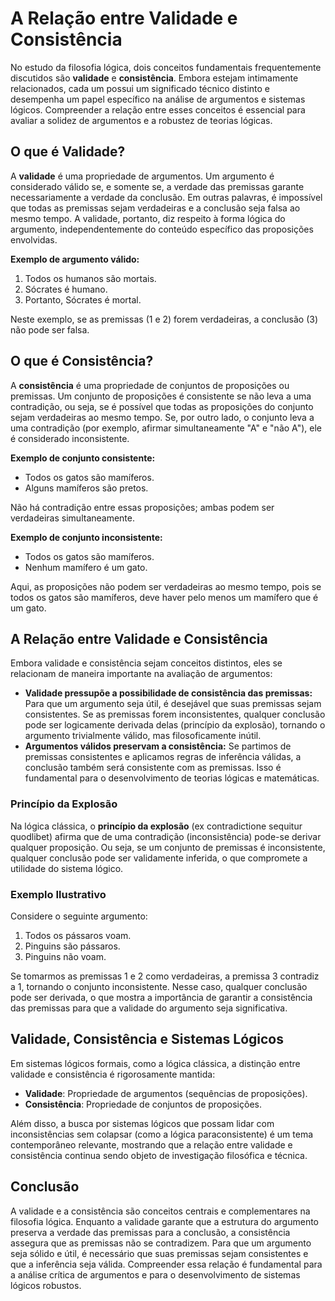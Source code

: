 # A Relação entre Validade e Consistência

No estudo da filosofia lógica, dois conceitos fundamentais frequentemente discutidos são **validade** e **consistência**. Embora estejam intimamente relacionados, cada um possui um significado técnico distinto e desempenha um papel específico na análise de argumentos e sistemas lógicos. Compreender a relação entre esses conceitos é essencial para avaliar a solidez de argumentos e a robustez de teorias lógicas.

## O que é Validade?

A **validade** é uma propriedade de argumentos. Um argumento é considerado válido se, e somente se, a verdade das premissas garante necessariamente a verdade da conclusão. Em outras palavras, é impossível que todas as premissas sejam verdadeiras e a conclusão seja falsa ao mesmo tempo. A validade, portanto, diz respeito à forma lógica do argumento, independentemente do conteúdo específico das proposições envolvidas.

**Exemplo de argumento válido:**

1. Todos os humanos são mortais.  
2. Sócrates é humano.  
3. Portanto, Sócrates é mortal.

Neste exemplo, se as premissas (1 e 2) forem verdadeiras, a conclusão (3) não pode ser falsa.

## O que é Consistência?

A **consistência** é uma propriedade de conjuntos de proposições ou premissas. Um conjunto de proposições é consistente se não leva a uma contradição, ou seja, se é possível que todas as proposições do conjunto sejam verdadeiras ao mesmo tempo. Se, por outro lado, o conjunto leva a uma contradição (por exemplo, afirmar simultaneamente "A" e "não A"), ele é considerado inconsistente.

**Exemplo de conjunto consistente:**

- Todos os gatos são mamíferos.
- Alguns mamíferos são pretos.

Não há contradição entre essas proposições; ambas podem ser verdadeiras simultaneamente.

**Exemplo de conjunto inconsistente:**

- Todos os gatos são mamíferos.
- Nenhum mamífero é um gato.

Aqui, as proposições não podem ser verdadeiras ao mesmo tempo, pois se todos os gatos são mamíferos, deve haver pelo menos um mamífero que é um gato.

## A Relação entre Validade e Consistência

Embora validade e consistência sejam conceitos distintos, eles se relacionam de maneira importante na avaliação de argumentos:

- **Validade pressupõe a possibilidade de consistência das premissas:** Para que um argumento seja útil, é desejável que suas premissas sejam consistentes. Se as premissas forem inconsistentes, qualquer conclusão pode ser logicamente derivada delas (princípio da explosão), tornando o argumento trivialmente válido, mas filosoficamente inútil.
- **Argumentos válidos preservam a consistência:** Se partimos de premissas consistentes e aplicamos regras de inferência válidas, a conclusão também será consistente com as premissas. Isso é fundamental para o desenvolvimento de teorias lógicas e matemáticas.

### Princípio da Explosão

Na lógica clássica, o **princípio da explosão** (ex contradictione sequitur quodlibet) afirma que de uma contradição (inconsistência) pode-se derivar qualquer proposição. Ou seja, se um conjunto de premissas é inconsistente, qualquer conclusão pode ser validamente inferida, o que compromete a utilidade do sistema lógico.

### Exemplo Ilustrativo

Considere o seguinte argumento:

1. Todos os pássaros voam.  
2. Pinguins são pássaros.  
3. Pinguins não voam.

Se tomarmos as premissas 1 e 2 como verdadeiras, a premissa 3 contradiz a 1, tornando o conjunto inconsistente. Nesse caso, qualquer conclusão pode ser derivada, o que mostra a importância de garantir a consistência das premissas para que a validade do argumento seja significativa.

## Validade, Consistência e Sistemas Lógicos

Em sistemas lógicos formais, como a lógica clássica, a distinção entre validade e consistência é rigorosamente mantida:

- **Validade**: Propriedade de argumentos (sequências de proposições).
- **Consistência**: Propriedade de conjuntos de proposições.

Além disso, a busca por sistemas lógicos que possam lidar com inconsistências sem colapsar (como a lógica paraconsistente) é um tema contemporâneo relevante, mostrando que a relação entre validade e consistência continua sendo objeto de investigação filosófica e técnica.

## Conclusão

A validade e a consistência são conceitos centrais e complementares na filosofia lógica. Enquanto a validade garante que a estrutura do argumento preserva a verdade das premissas para a conclusão, a consistência assegura que as premissas não se contradizem. Para que um argumento seja sólido e útil, é necessário que suas premissas sejam consistentes e que a inferência seja válida. Compreender essa relação é fundamental para a análise crítica de argumentos e para o desenvolvimento de sistemas lógicos robustos.